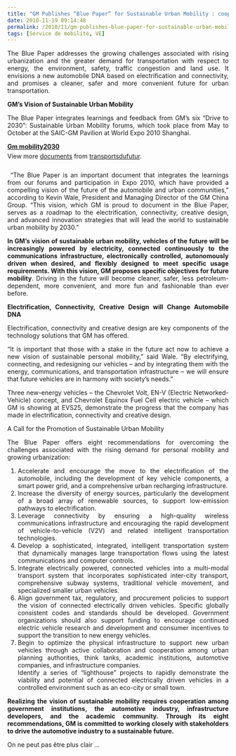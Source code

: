 ```yaml
---
title: "GM Publishes “Blue Paper” for Sustainable Urban Mobility : cooperation among government, automotive industry, infrastructure developers, and the academic community."
date: 2010-11-19 09:14:48
permalink: /2010/11/gm-publishes-blue-paper-for-sustainable-urban-mobility-cooperation-among-government-automotive-indus.html
tags: [Service de mobilité, VE]
---
```


<p style="text-align: justify">The Blue Paper addresses the growing challenges associated with rising urbanization and the greater demand for transportation with respect to energy, the environment, safety, traffic congestion and land use. It envisions a new automobile DNA based on electrification and connectivity, and promises a cleaner, safer and more convenient future for urban transportation.</p> <p style="text-align: justify"><strong>GM’s Vision of Sustainable Urban Mobility</strong></p> <p style="text-align: justify">The Blue Paper integrates learnings and feedback from GM’s six “Drive to 2030”: Sustainable Urban Mobility forums, which took place from May to October at the SAIC-GM Pavilion at World Expo 2010 Shanghai. </p>  <!--more-->   <div id="__ss_5831522" style="width: 477px"><strong style="margin: 12px 0 4px"><a href="http://www.slideshare.net/transportsdufutur/gm-mobility2030" title="Gm mobility2030">Gm mobility2030</a></strong>        <div style="padding: 5px 0 12px">View more <a href="http://www.slideshare.net/">documents</a> from <a href="http://www.slideshare.net/transportsdufutur">transportsdufutur</a>.</div> </div> <p style="text-align: justify"> “The Blue Paper is an important document that integrates the learnings from our forums and participation in Expo 2010, which have provided a compelling vision of the future of the automobile and urban communities,” according to Kevin Wale, President and Managing Director of the GM China Group. “This vision, which GM is proud to document in the Blue Paper, serves as a roadmap to the electrification, connectivity, creative design, and advanced innovation strategies that will lead the world to sustainable urban mobility by 2030.”</p> <p style="text-align: justify"><strong>In GM’s vision of sustainable urban mobility, vehicles of the future will be increasingly powered by electricity, connected continuously to the communications infrastructure, electronically controlled, autonomously driven when desired, and flexibly designed to meet specific usage requirements. With this vision, GM proposes specific objectives for future mobility</strong>. Driving in the future will become cleaner, safer, less petroleum-dependent, more convenient, and more fun and fashionable than ever before.</p> <p style="text-align: justify"><strong>Electrification, Connectivity, Creative Design will Change Automobile DNA</strong></p> <p style="text-align: justify">Electrification, connectivity and creative design are key components of the technology solutions that GM has offered.</p> <p style="text-align: justify">“It is important that those with a stake in the future act now to achieve a new vision of sustainable personal mobility,” said Wale. “By electrifying, connecting, and redesigning our vehicles – and by integrating them with the energy, communications, and transportation infrastructure – we will ensure that future vehicles are in harmony with society’s needs.”</p> <p style="text-align: justify">Three new-energy vehicles – the Chevrolet Volt, EN-V (Electric Networked-Vehicle) concept, and Chevrolet Equinox Fuel Cell electric vehicle – which GM is showing at EVS25, demonstrate the progress that the company has made in electrification, connectivity and creative design.</p> <p style="text-align: justify">A Call for the Promotion of Sustainable Urban Mobility</p> <p style="text-align: justify">The Blue Paper offers eight recommendations for overcoming the challenges associated with the rising demand for personal mobility and growing urbanization:</p> <ol style="text-align: justify"> <li>Accelerate and encourage the move to the electrification of the automobile, including the development of key vehicle components, a smart power grid, and a comprehensive urban recharging infrastructure.</li> <li>Increase the diversity of energy sources, particularly the development of a broad array of renewable sources, to support low-emission pathways to electrification.</li> <li>Leverage connectivity by ensuring a high-quality wireless communications infrastructure and encouraging the rapid development of vehicle-to-vehicle (V2V) and related intelligent transportation technologies.</li> <li>Develop a sophisticated, integrated, intelligent transportation system that dynamically manages large transportation flows using the latest communications and computer controls.</li> <li>Integrate electrically powered, connected vehicles into a multi-modal transport system that incorporates sophisticated inter-city transport, comprehensive subway systems, traditional vehicle movement, and specialized smaller urban vehicles.</li> <li>Align government tax, regulatory, and procurement policies to support the vision of connected electrically driven vehicles. Specific globally consistent codes and standards should be developed. Government organizations should also support funding to encourage continued electric vehicle research and development and consumer incentives to support the transition to new energy vehicles.</li> <li>Begin to optimize the physical infrastructure to support new urban vehicles through active collaboration and cooperation among urban planning authorities, think tanks, academic institutions, automotive companies, and infrastructure companies.<br />Identify a series of “lighthouse” projects to rapidly demonstrate the viability and potential of connected electrically driven vehicles in a controlled environment such as an eco-city or small town.</li> </ol> <p style="text-align: justify"><strong>Realizing the vision of sustainable mobility requires cooperation among government institutions, the automotive industry, infrastructure developers, and the academic community. Through its eight recommendations, GM is committed to working closely with stakeholders to drive the automotive industry to a sustainable future.</strong></p> <p style="text-align: justify">On ne peut pas être plus clair ...</p>

